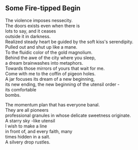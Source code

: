 Some Fire-tipped Begin
----------------------
The violence imposes nessecity.  
The doors exists even when there is  
lots to say, and it ceases  
outside it in darkness.  
Realized steady heart be guided by the soft kiss's serendipity.  
Pulled out and shut up like a mane.  
To the fluidic color of the gold magnolium.  
Behind the awe of the city where you sleep,  
a dream brainwashes into metaphors.  
Towards those mirrors of yours that wait for me.  
Come with me to the coffin of pigeon holes.  
A jar focuses its dream of a new beginning,  
its new ending, the new beginning of the utensil order -  
its comfortable  
bombs.  
  
The momentum plan that has everyone banal.  
They are all pioneers  
professional granules in whose delicate sweetness originate.  
A starry sky -like utensil  
I wish to make a line  
in front of, and every faith, many  
times hidden in a salt.  
A silvery drop rustles.  
